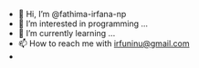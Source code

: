 - 👋 Hi, I’m @fathima-irfana-np
- 👀 I’m interested in programming ...
- 🌱 I’m currently learning ...
- 📫 How to reach me with irfuninu@gmail.com
- 

<!---
fathima-irfana-np/fathima-irfana-np is a ✨ special ✨ repository because its `README.md` (this file) appears on your GitHub profile.
You can click the Preview link to take a look at your changes.
--->
